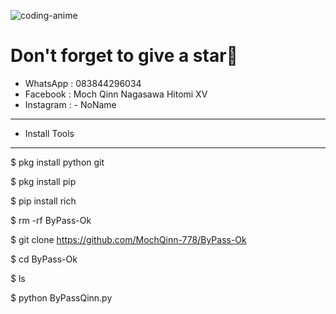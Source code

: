 ![coding-anime](https://user-images.githubusercontent.com/106227450/170211858-1beac50b-4ebb-4277-8c55-ea4c1514684e.gif)

 # Don't forget to give a star🌟

- WhatsApp : 083844296034
- Facebook   : Moch Qinn Nagasawa Hitomi XV
- Instagram : - NoName

- - - - - -- - - - - -- - - - - -- - - - - -
- Install Tools
- - - - - -- - - - - -- - - - - -- - - - - -- 

$ pkg install python git

$ pkg install pip

$ pip install rich

$ rm -rf ByPass-Ok

$ git clone https://github.com/MochQinn-778/ByPass-Ok

$ cd ByPass-Ok

$ ls

$ python ByPassQinn.py
